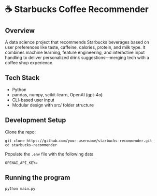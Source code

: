 # ☕ Starbucks Coffee Recommender

## Overview
A data science project that recommends Starbucks beverages based on user preferences like taste, caffeine, calories, protein, and milk type. It combines machine learning, feature engineering, and interactive input handling to deliver personalized drink suggestions—merging tech with a coffee shop experience.

## Tech Stack
- Python
- pandas, numpy, scikit-learn, OpenAI (gpt-4o)
- CLI-based user input
- Modular design with src/ folder structure

## Development Setup
Clone the repo:
```
git clone https://github.com/your-username/starbucks-recommender.git
cd starbucks-recommender
```

Populate the ```.env``` file with the following data

```
OPENAI_API_KEY=
```

## Running the program 
```
python main.py
```
